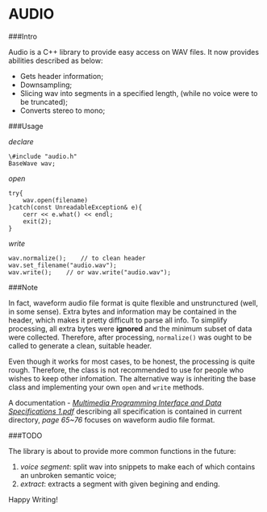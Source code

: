 AUDIO
=================

###Intro

Audio is a C++ library  to provide easy access on WAV files. It now provides abilities described as below: 

- Gets header information;
- Downsampling;
- Slicing wav into segments in a specified length, (while no voice were to be truncated);
- Converts stereo to mono;


###Usage

*declare*
```c_cpp
\#include "audio.h"
BaseWave wav;
```

*open*
```c_pp
try{
    wav.open(filename)
}catch(const UnreadableException& e){
    cerr << e.what() << endl;    
    exit(2);
}
```

*write*
```c_pp
wav.normalize();	// to clean header
wav.set_filename("audio.wav");
wav.write();	// or wav.write("audio.wav");
```

###Note

In fact, waveform audio file format is quite flexible and unstrunctured (well, in some sense). Extra bytes and information may be contained in the header, which makes it pretty difficult to parse all info. To simplify processing, all extra bytes were **ignored** and the minimum subset of data were collected. Therefore, after processing, ```normalize()``` was ought to be called to generate a clean, suitable header.

Even though it works for most cases, to be honest, the processing is quite rough. Therefore, the class is not recommended to use for people who wishes to keep other infomation. The alternative way is inheriting the base class and implementing your own ```open``` and ```write``` methods.

A documentation - [*Multimedia Programming Interface and Data Specifications 1.pdf*](http://www.tactilemedia.com/info/MCI_Control_Info.html) describing all specification is contained in current directory, *page 65~76* focuses on waveform audio file format.

###TODO

The library is about to provide more common functions in the future:

1. *voice segment*: split wav into snippets to make each of which contains an unbroken semantic voice;
1. *extract*: extracts a segment with given begining and ending.

Happy Writing!